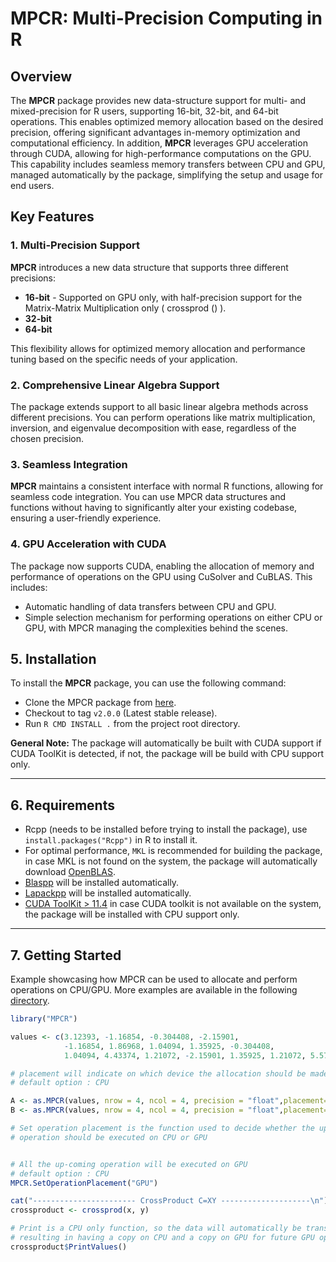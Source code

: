 
# MPCR: Multi-Precision Computing in R

## Overview

The **MPCR** package provides new data-structure support for multi- and mixed-precision for R users, supporting 16-bit, 32-bit, and 64-bit operations.
This enables optimized memory allocation based on the desired precision, offering significant advantages in-memory optimization and computational efficiency.
In addition, **MPCR** leverages GPU acceleration through CUDA, allowing for high-performance computations on the GPU.
This capability includes seamless memory transfers between CPU and GPU, managed automatically by the package, simplifying the setup and usage for end users.

## Key Features

### 1. Multi-Precision Support

**MPCR** introduces a new data structure that supports three different precisions:
- **16-bit** - Supported on GPU only, with half-precision support for the Matrix-Matrix Multiplication only ( crossprod () ).
- **32-bit**
- **64-bit**

This flexibility allows for optimized memory allocation and performance tuning based on the specific needs of your application.

### 2. Comprehensive Linear Algebra Support

The package extends support to all basic linear algebra methods across different precisions. You can perform operations like matrix multiplication, inversion, and eigenvalue decomposition with ease, regardless of the chosen precision.

### 3. Seamless Integration

**MPCR** maintains a consistent interface with normal R functions, allowing for seamless code integration. You can use MPCR data structures and functions without having to significantly alter your existing codebase, ensuring a user-friendly experience.

### 4. GPU Acceleration with CUDA

The package now supports CUDA, enabling the allocation of memory and performance of operations on the GPU using CuSolver and CuBLAS. This includes:
- Automatic handling of data transfers between CPU and GPU.
- Simple selection mechanism for performing operations on either CPU or GPU, with MPCR managing the complexities behind the scenes.

## 5. Installation

To install the **MPCR** package, you can use the following command:

- Clone the MPCR package from [here](https://github.com/stsds/MPCR).
- Checkout to tag `v2.0.0` (Latest stable release).
- Run `R CMD INSTALL .` from the project root directory.

**General Note:** The package will automatically be built with CUDA support if CUDA ToolKit is detected, if not, the package
will be build with CPU support only.
___


## 6. Requirements
- Rcpp (needs to be installed before trying to install the package), use `install.packages("Rcpp")` in R to install it.
- For optimal performance, `MKL` is recommended for building the package,
in case MKL is not found on the system, the package will automatically download [OpenBLAS](https://github.com/OpenMathLib/OpenBLAS).
- [Blaspp](https://github.com/icl-utk-edu/blaspp) will be installed automatically.
- [Lapackpp](https://github.com/icl-utk-edu/lapackpp) will be installed automatically.
- [CUDA ToolKit > 11.4](https://developer.nvidia.com/cuda-toolkit) in case CUDA toolkit is not available on the system, the package will be installed with CPU support only.
___

## 7. Getting Started

Example showcasing how MPCR can be used to allocate and perform operations on CPU/GPU. More examples are available
in the following [directory](tests/R-tests).

```R
library("MPCR")

values <- c(3.12393, -1.16854, -0.304408, -2.15901,
            -1.16854, 1.86968, 1.04094, 1.35925, -0.304408,
            1.04094, 4.43374, 1.21072, -2.15901, 1.35925, 1.21072, 5.57265)

# placement will indicate on which device the allocation should be made.
# default option : CPU

A <- as.MPCR(values, nrow = 4, ncol = 4, precision = "float",placement="GPU")
B <- as.MPCR(values, nrow = 4, ncol = 4, precision = "float",placement="GPU")

# Set operation placement is the function used to decide whether the up-coming
# operation should be executed on CPU or GPU


# All the up-coming operation will be executed on GPU
# default option : CPU
MPCR.SetOperationPlacement("GPU")

cat("----------------------- CrossProduct C=XY --------------------\n")
crossproduct <- crossprod(x, y)

# Print is a CPU only function, so the data will automatically be transferred to CPU,
# resulting in having a copy on CPU and a copy on GPU for future GPU operation
crossproduct$PrintValues()

```